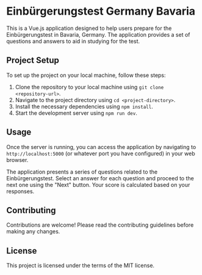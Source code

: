 # Einbürgerungstest Germany Bavaria

This is a Vue.js application designed to help users prepare for the Einbürgerungstest in Bavaria, Germany. The application provides a set of questions and answers to aid in studying for the test.

## Project Setup

To set up the project on your local machine, follow these steps:

1. Clone the repository to your local machine using `git clone <repository-url>`.
2. Navigate to the project directory using `cd <project-directory>`.
3. Install the necessary dependencies using `npm install`.
4. Start the development server using `npm run dev`.

## Usage

Once the server is running, you can access the application by navigating to `http://localhost:5000` (or whatever port you have configured) in your web browser.

The application presents a series of questions related to the Einbürgerungstest. Select an answer for each question and proceed to the next one using the "Next" button. Your score is calculated based on your responses.

## Contributing

Contributions are welcome! Please read the contributing guidelines before making any changes.

## License

This project is licensed under the terms of the MIT license.